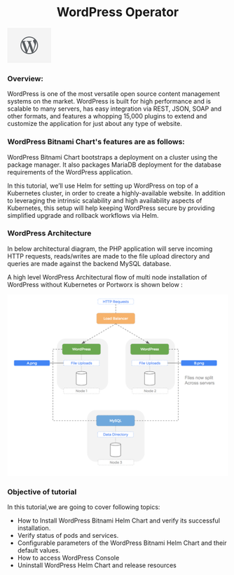 <h1 align="center">WordPress Operator</h1>

![Logo](_images/logo.png)


### Overview:

WordPress is one of the most versatile open source content management systems on the market. WordPress is built for high performance and is scalable to many servers, has easy integration via REST, JSON, SOAP and other formats, and features a whopping 15,000 plugins to extend and customize the application for just about any type of website.


### WordPress Bitnami Chart's features are as follows:

WordPress Bitnami Chart bootstraps a deployment on a cluster using the  package manager.
It also packages MariaDB deployment for the database requirements of the WordPress application.


In this tutorial, we’ll use Helm for setting up WordPress on top of a Kubernetes cluster, in order to create a highly-available website.
In addition to leveraging the intrinsic scalability and high availability aspects of Kubernetes, this setup will help keeping WordPress secure by providing simplified upgrade and rollback workflows via Helm.

### WordPress Architecture

In below architectural diagram, the PHP application will serve incoming HTTP requests, reads/writes are made to the file upload directory and queries are made against the backend MySQL database.

A high level WordPress Architectural flow of multi node installation of WordPress without Kubernetes or Portworx is shown below :

![](_images/wordpress-architecture.png)

### Objective of tutorial

In this tutorial,we are going to cover following topics:

- How to Install WordPress Bitnami Helm Chart and verify its successful installation.
- Verify status of pods and services. 
- Configurable parameters of the WordPress Bitnami Helm Chart and their default values.
- How to access WordPress Console
- Uninstall WordPress Helm Chart and release resources





